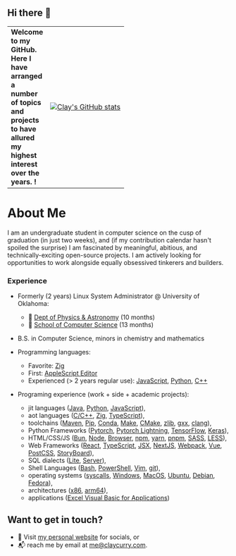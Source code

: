 ## Hi there 👋

<table style="border:none">
 <tr>
    <td style="width:20px;"><b>Welcome to my GitHub. Here I have arranged a number of topics and projects to have allured my highest interest over the years. !<td><p data-sourcepos="10:1-10:140" dir="auto"><a href="https://github.com/anuraghazra/github-readme-stats"><img src="https://camo.githubusercontent.com/3d0c1461a2e21263728c3f718aae815a5595186a07d5a91a82987a7852e152bb/68747470733a2f2f6769746875622d726561646d652d73746174732e76657263656c2e6170702f6170693f757365726e616d653d636c61792d6375727279" alt="Clay's GitHub stats" data-canonical-src="https://github-readme-stats.vercel.app/api?username=clay-curry" style="max-width: 100%;"></a></p></td>
 </tr>
</table>


# About Me

I am an undergraduate student in computer science on the cusp of graduation (in just two weeks), and (if my contribution calendar hasn't spoiled the surprise) I am fascinated by meaningful, abitious, and technically-exciting open-source projects.  I am actively looking for opportunities to work alongside equally obsessived tinkerers and builders.

### Experience 

- Formerly (2 years) Linux System Administrator @ University of Oklahoma:
  - 🔭 [Dept of Physics & Astronomy](https://ou.edu/cas/physics-astronomy) (10 months)
  - 👾 [School of Computer Science](https://cs.ou.edu) (13 months)

- B.S. in Computer Science, minors in chemistry and mathematics

- Programming languages:
  - Favorite: [Zig](https://ziglang.org/)
  - First: [AppleScript Editor](https://support.apple.com/guide/script-editor/welcome/mac)
  - Experienced (> 2 years regular use): [JavaScript](https://bun.sh), [Python](https://https://docs.python.org/), [C++](https://llvm.org/)

- Programing experience (work + side + academic projects):
  - jit languages ([Java](https://www.java.com/), [Python](https://docs.python.org/), [JavaScript](https://developer.mozilla.org/en-US/docs/Web/JavaScript)),
  - aot languages ([C/C++](https://en.cppreference.com/w/), [Zig](https://ziglang.org/), [TypeScript](https://www.typescriptlang.org/)),
  - toolchains ([Maven](https://maven.apache.org/), [Pip](https://pip.pypa.io/en/stable/), [Conda](https://docs.conda.io/en/latest/), [Make](https://www.gnu.org/software/make/manual/make.html), [CMake](https://cmake.org/), [zlib](https://zlib.net/), [gxx](https://gcc.gnu.org/), [clang](https://clang.llvm.org/)),
  - Python Frameworks ([Pytorch](https://pytorch.org/), [Pytorch Lightning](https://www.pytorchlightning.ai/), [TensorFlow](https://www.tensorflow.org/), [Keras](https://keras.io/)), 
  - HTML/CSS/JS ([Bun](https://bun.sh), [Node](https://nodejs.org/en/), [Browser](https://developer.mozilla.org/en-US/docs/Web/API/Window), [npm](https://www.npmjs.com/), [yarn](https://yarnpkg.com/), [pnpm](https://pnpm.io/), [SASS](https://sass-lang.com/), [LESS](http://lesscss.org/)), 
  - Web Frameworks ([React](https://reactjs.org/), [TypeScript](https://www.typescriptlang.org/), [JSX](https://reactjs.org/docs/introducing-jsx.html), [NextJS](https://nextjs.org/), [Webpack](https://webpack.js.org/), [Vue](https://vuejs.org/), [PostCSS](https://postcss.org/), [StoryBoard](https://storybook.js.org/)), 
  - SQL dialects ([Lite](https://www.sqlite.org/index.html), [Server](https://www.microsoft.com/en-us/sql-server/sql-server-2019)), 
  - Shell Languages ([Bash](https://www.gnu.org/software/bash/), [PowerShell](https://docs.microsoft.com/en-us/powershell/), [Vim](https://www.vim.org/), [git](https://git-scm.com/)), 
  - operating systems ([syscalls](https://man7.org/linux/man-pages/man2/syscalls.2.html), [Windows](https://www.microsoft.com/en-us/windows), [MacOS](https://www.apple.com/macos/big-sur/), [Ubuntu](https://ubuntu.com/), [Debian](https://www.debian.org/), [Fedora](https://getfedora.org/)), 
  - architectures ([x86](https://en.wikipedia.org/wiki/X86), [arm64](https://developer.arm.com/architectures/cpu-architecture/a64)),
  - applications ([Excel Visual Basic for Applications](https://docs.microsoft.com/en-us/office/vba/api/overview/excel))

## Want to get in touch? 
- 🧑 Visit [my personal website](https://claycurry.com) for socials, or
- 📬 reach me by email at [me@claycurry.com](mailto:me@claycurry.com).
  
